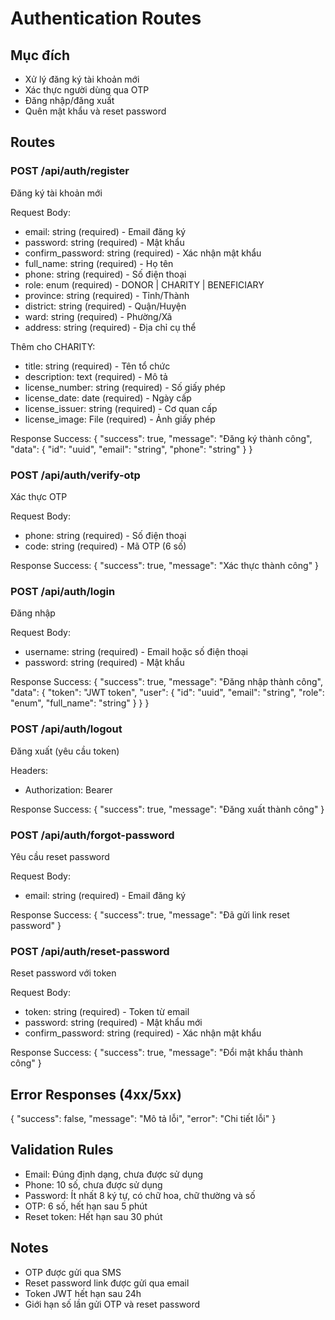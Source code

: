 # Authentication Routes

## Mục đích
- Xử lý đăng ký tài khoản mới
- Xác thực người dùng qua OTP
- Đăng nhập/đăng xuất
- Quên mật khẩu và reset password

## Routes

### POST /api/auth/register
Đăng ký tài khoản mới

Request Body:
- email: string (required) - Email đăng ký
- password: string (required) - Mật khẩu
- confirm_password: string (required) - Xác nhận mật khẩu  
- full_name: string (required) - Họ tên
- phone: string (required) - Số điện thoại
- role: enum (required) - DONOR | CHARITY | BENEFICIARY
- province: string (required) - Tỉnh/Thành
- district: string (required) - Quận/Huyện
- ward: string (required) - Phường/Xã
- address: string (required) - Địa chỉ cụ thể

Thêm cho CHARITY:
- title: string (required) - Tên tổ chức
- description: text (required) - Mô tả
- license_number: string (required) - Số giấy phép
- license_date: date (required) - Ngày cấp
- license_issuer: string (required) - Cơ quan cấp
- license_image: File (required) - Ảnh giấy phép

Response Success:
{
  "success": true,
  "message": "Đăng ký thành công",
  "data": {
    "id": "uuid",
    "email": "string",
    "phone": "string"
  }
}

### POST /api/auth/verify-otp
Xác thực OTP

Request Body:
- phone: string (required) - Số điện thoại
- code: string (required) - Mã OTP (6 số)

Response Success:
{
  "success": true,
  "message": "Xác thực thành công"
}

### POST /api/auth/login 
Đăng nhập

Request Body:
- username: string (required) - Email hoặc số điện thoại
- password: string (required) - Mật khẩu

Response Success:
{
  "success": true,
  "message": "Đăng nhập thành công",
  "data": {
    "token": "JWT token",
    "user": {
      "id": "uuid",
      "email": "string",
      "role": "enum",
      "full_name": "string"
    }
  }
}

### POST /api/auth/logout
Đăng xuất (yêu cầu token)

Headers:
- Authorization: Bearer <token>

Response Success:
{
  "success": true,
  "message": "Đăng xuất thành công"
}

### POST /api/auth/forgot-password
Yêu cầu reset password

Request Body:
- email: string (required) - Email đăng ký

Response Success:
{
  "success": true,
  "message": "Đã gửi link reset password"
}

### POST /api/auth/reset-password
Reset password với token

Request Body:
- token: string (required) - Token từ email
- password: string (required) - Mật khẩu mới
- confirm_password: string (required) - Xác nhận mật khẩu

Response Success:
{
  "success": true,
  "message": "Đổi mật khẩu thành công"
}

## Error Responses (4xx/5xx)
{
  "success": false,
  "message": "Mô tả lỗi",
  "error": "Chi tiết lỗi"
}

## Validation Rules
- Email: Đúng định dạng, chưa được sử dụng
- Phone: 10 số, chưa được sử dụng
- Password: Ít nhất 8 ký tự, có chữ hoa, chữ thường và số
- OTP: 6 số, hết hạn sau 5 phút
- Reset token: Hết hạn sau 30 phút

## Notes
- OTP được gửi qua SMS
- Reset password link được gửi qua email
- Token JWT hết hạn sau 24h
- Giới hạn số lần gửi OTP và reset password